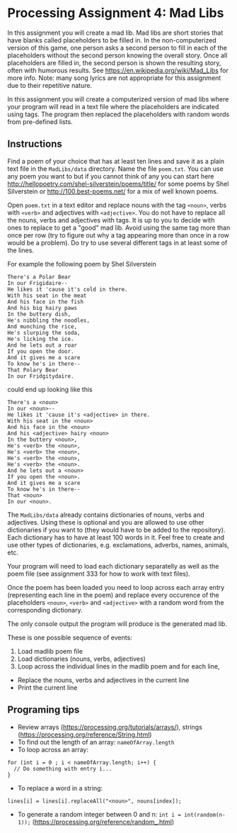 # Processing Assignment 4: Mad Libs

In this assignment you will create a mad lib. Mad libs are short stories that have blanks called placeholders to be filled in. In the non-computerized version of this game, one person asks a second person to fill in each of the placeholders without the second person knowing the overall story. Once all placeholders are filled in, the second person is shown the resulting story, often with humorous results. See https://en.wikipedia.org/wiki/Mad_Libs for more info. Note: many song lyrics are not appropriate for this assignment due to their repetitive nature. 

In this assignment you will create a computerized version of mad libs where your program will read in a text file where the placeholders are indicated using tags. The program then replaced the placeholders with random words from pre-defined lists.

## Instructions
Find a poem of your choice that has at least ten lines and save it as a plain text file in the `MadLibs/data` directory. Name the file `poem.txt`. You can use any poem you want to but if you cannot think of any you can start here  http://hellopoetry.com/shel-silverstein/poems/title/ for some poems by Shel Silverstein or http://100.best-poems.net/ for a mix of well known poems.

Open `poem.txt` in a text editor and replace nouns with the tag `<noun>`, verbs with `<verb>` and adjectives with ```<adjective>```. You do not have to replace all the nouns, verbs and adjectives with tags. It is up to you to decide with ones to replace to get a "good" mad lib. Avoid using the same tag more than once per row (try to figure out why a tag appearing more than once in a row would be a problem). Do try to use several different tags in at least some of the lines.

For example the following poem by Shel Silverstein
```
There's a Polar Bear
In our Frigidaire--
He likes it 'cause it's cold in there.
With his seat in the meat
And his face in the fish
And his big hairy paws
In the buttery dish,
He's nibbling the noodles,
And munching the rice,
He's slurping the soda,
He's licking the ice.
And he lets out a roar
If you open the door.
And it gives me a scare
To know he's in there--
That Polary Bear
In our Fridgitydaire.
```
could end up looking like this
```
There's a <noun>
In our <noun>--
He likes it 'cause it's <adjective> in there.
With his seat in the <noun>
And his face in the <noun>
And his <adjective> hairy <noun>
In the buttery <noun>,
He's <verb> the <noun>,
He's <verb> the <noun>,
He's <verb> the <noun>,
He's <verb> the <noun>.
And he lets out a <noun>
If you open the <noun>.
And it gives me a scare
To know he's in there--
That <noun>
In our <noun>.
```

The ```MadLibs/data``` already contains dictionaries of nouns, verbs and adjectives. Using these is optional and you are allowed to use other dictionaries if you want to (they would have to be added to the repository). Each dictionary has to have at least 100 words in it. Feel free to create and use other types of dictionaries, e.g. exclamations, adverbs, names, animals, etc.

Your program will need to load each dictionary separatelly as well as the poem file (see assignment 333 for how to work with text files).

Once the poem has been loaded you need to loop across each array entry (representing each line in the poem) and replace every occurence of the placeholders ```<noun>```, ```<verb>``` and ```<adjective>``` with a random word from the corresponding dictionary.

The only console output the program will produce is the generated mad lib.

These is one possible sequence of events:
1. Load madlib poem file
2. Load dictionaries (nouns, verbs, adjectives) 
3. Loop across the individual lines in the madlib poem and for each line,
  * Replace the nouns, verbs and adjectives in the current line
  * Print the current line
  

## Programing tips
* Review arrays (https://processing.org/tutorials/arrays/), strings (https://processing.org/reference/String.html)
* To find out the length of an array: ```nameOfArray.length```
* To loop across an array:
```
for (int i = 0 ; i < nameOfArray.length; i++) {
  // Do something with entry i...
}
```
* To replace a word in a string:
```
lines[i] = lines[i].replaceAll("<noun>", nouns[index]);
```
* To generate a random integer between 0 and n: ```int i = int(random(n-1));``` (https://processing.org/reference/random_.html)
